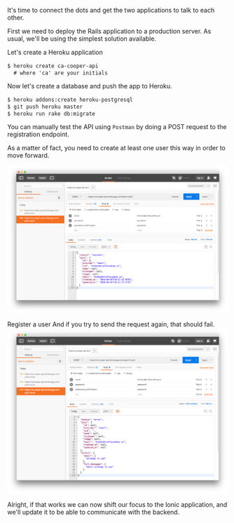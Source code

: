 It's time to connect the dots and get the two applications to talk to each other.

First we need to deploy the Rails application to a production server. As usual, we'll be using the simplest solution available.

Let's create a Heroku application

```shell
$ heroku create ca-cooper-api
  # where 'ca' are your initials
```
Now let's create a database and push the app to Heroku.
```shell
$ heroku addons:create heroku-postgresql
$ git push heroku master
$ heroku run rake db:migrate
```
You can manually test the API using `Postman` by doing a POST request to the registration endpoint.

As a matter of fact, you need to create at least one user this way in order to move forward.

![Postman success](https://raw.githubusercontent.com/CraftAcademy/ca_course/master/images/cooper_api_postman_sucess.png)

Register a user
And if you try to send the request again, that should fail.
![Registration failure](https://raw.githubusercontent.com/CraftAcademy/ca_course/master/images/cooper_api_postman_failure.png)

Alright, if that works we can now shift our focus to the Ionic application, and we'll update it to be able to communicate with the backend.